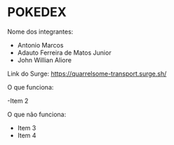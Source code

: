 # POKEDEX

Nome dos integrantes: 
- Antonio Marcos 
- Adauto Ferreira de Matos Junior
- John Willian Aliore

Link do Surge: https://quarrelsome-transport.surge.sh/

O que funciona:

 -Item 2

O que não funciona: 
- Item 3
- Item 4
